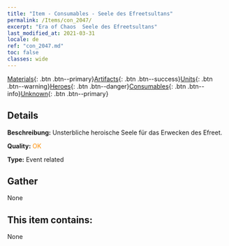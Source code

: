 ```yaml
---
title: "Item - Consumables - Seele des Efreetsultans"
permalink: /Items/con_2047/
excerpt: "Era of Chaos  Seele des Efreetsultans"
last_modified_at: 2021-03-31
locale: de
ref: "con_2047.md"
toc: false
classes: wide
---
```

 [Materials](/de/Items/){: .btn .btn--primary}[Artifacts](/de/Items/Artifacts/){: .btn .btn--success}[Units](/de/Items/Units/){: .btn .btn--warning}[Heroes](/de/Items/Heroes/){: .btn .btn--danger}[Consumables](/de/Items/Consumables/){: .btn .btn--info}[Unknown](/de/Items/Unknown/){: .btn .btn--primary}

## Details
 **Beschreibung:** Unsterbliche heroische Seele für das Erwecken des Efreet.

 **Quality:** <span style="color: #FF8C00">OK</span>

 **Type:** Event related

## Gather

  None

## This item contains:

  None

